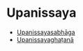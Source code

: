 # Upanissaya

* [Upanissayasabhāga](Upanissaya/Upanissayasabhaga.md)
* [Upanissayaghaṭanā](Upanissaya/Upanissayaghatana.md)
